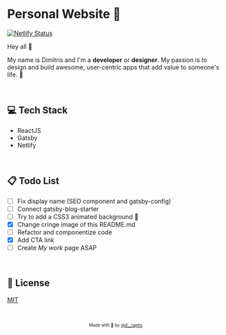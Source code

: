 # Personal Website :metal:
 
[![Netlify Status](https://api.netlify.com/api/v1/badges/e4520b10-e500-466a-aaeb-2c8f3f599f39/deploy-status)](https://app.netlify.com/sites/naughty-golick-c955d6/deploys)

Hey all 👋

My name is Dimitris and I'm a **developer** or **designer**. My passion is to design and build awesome, user-centric apps that add value to someone's life. 🧠

&nbsp;

## :computer: Tech Stack
   - ReactJS 
   - Gatsby
   - Netlify

&nbsp;

## :clipboard: Todo List
- [ ] Fix display name (SEO component and gatsby-config)
- [ ] Connect gatsby-blog-starter
- [ ] Try to add a CSS3 animated background 🌠
- [x] Change cringe image of this README.md
- [ ] Refactor and componentize code
- [x] Add CTA link
- [ ] Create *My work* page ASAP
 
&nbsp;

## :page_with_curl: License

[MIT](https://en.wikipedia.org/wiki/MIT_License)

&nbsp;

<p align="center">
<sub><sup>Made with 🤘 by <a href="https://twitter.com/d__raptis">@d__raptis</a></sup></sub>
</p>
